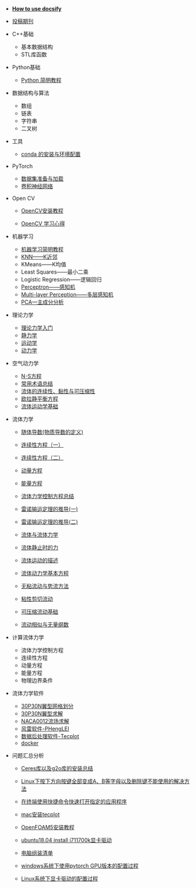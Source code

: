 
* [**How to use docsify**](./docs/how-to-use-docsify.md)
  
* [投稿期刊](./docs/paper.md)
  
* C++基础

  * 基本数据结构
  * STL库函数
  
* Python基础

  * [Python 简明教程](./docs/python简明教程)

* 数据结构与算法

  * 数组
  * 链表
  * 字符串
  * 二叉树
  
* 工具
  
  * [conda 的安装与环境配置 ](./docs/conda.md)
  
* PyTorch

  * [数据集准备与加载](./docs/dataset.md)
  * [卷积神经网络](./docs/CNN.md)
  
* Open CV 

  * [OpenCV安装教程](./docs/OpenCV安装教程.md)

  * [OpenCV 学习心得](./docs/OpenCV学习教程.md)

* 机器学习

  * [机器学习简明教程](./docs/机器学习简明教程.md)
  * [KNN——K近邻](./docs/KNN.md)
  * KMeans——K均值
  * Least Squares——最小二乘
  * Logistic Regression——逻辑回归
  * [Perceptron——感知机](./docs/perceptron.md)
  * [Multi-layer Perception——多层感知机](./docs/multiPerceptron.md)
  * [PCA—主成分分析](./docs/PCA.md)

* 理论力学

  * [理论力学入门](./docs/理论力学入门.md) 
  * [静力学](./docs/理论力学之静力学.md)
  * [运动学](./docs/理论力学之运动学.md)
  * [动力学](./docs/理论力学之动力学.md)

* 空气动力学
  
  * [N-S方程](./docs/d.md)
  * [常用术语总结](./docs/professional.md)
  * [流体的连续性、黏性与可压缩性](./docs/aerodynamics1.md)
  * [欧拉静平衡方程](./docs/aerodynamics2.md)
  * [流体运动学基础](./docs/aerodynamics3.md)
  
* 流体力学

  * [随体导数(物质导数的定义)](./docs/material_derivative.md)

  * [连续性方程（一）](./docs/continuous1.md)

  * [连续性方程（二）](./docs/continuous2.md)

  * [动量方程](./docs/momentum.md)

  * [能量方程](./docs/energy.md)

  * [流体力学控制方程总结](./docs/control.md)

  * [雷诺输运定理的推导(一)](./docs/leinuo1.md)

  * [雷诺输运定理的推导(二)](./docs/leinuo2.md)

  * [流体与流体力学]()

  * [流体静止时的力]()

  * [流体运动的描述]()

  * [流体动力学基本方程]()

  * [无粘流动与势流方法]()

  * [粘性剪切流动]()

  * [可压缩流动基础]()

  * [流动相似与无量纲数]()

* 计算流体力学

  * 流体力学控制方程
  * 连续性方程
  * 动量方程
  * 能量方程
  * 物理边界条件

* 流体力学软件

  *  [30P30N翼型网格划分](./docs/30p30n_pointwise.md)
  *  [30P30N翼型求解](./docs/30p30n_fluent.md)
  *  [NACA0012流场求解](./docs/naca0012.md)
  * [风雷软件-PHengLEI](./docs/PHengLEI)
  * [数据后处理软件-Tecplot](./docs/tecplot.md)
  * [docker](./docs/docker.md)

* 问题汇总分析
  
  * [Ceres库以及g2o库的安装总结](./docs/Ceres库以及g2o库的安装总结.md)
  
  * [Linux下按下方向按键全部变成A、B等字母以及删除键不能使用的解决方法](./docs/Linux下按下方向按键全部变成A、B等字母以及删除键不能使用的解决方法.md)
  
  * [在终端使用快捷命令快速打开指定的应用程序](./docs/在终端使用快捷命令快速打开指定的应用程序.md)
  
  * [mac安装tecplot](./docs/tecplot.md)
  
  * [OpenFOAM5安装教程](./docs/openfoam5.md)
  
  * [ubuntu18.04 install i711700k显卡驱动](./docs/i7.md)
  
  * [电脑组装清单](./docs/电脑组装清单.md)
  
  * [windows系统下使用pytorch GPU版本的配置过程](./docs/cuda.md)
  
  * [Linux系统下显卡驱动的配置过程](./docs/cuda_gpu.md)
  
    
  
    
  
  
  
  
  
  
  

